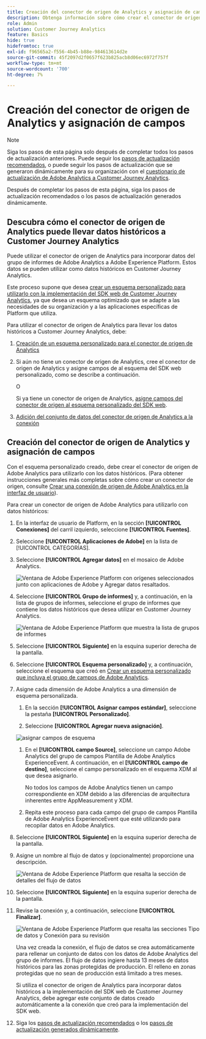 ```yaml
---
title: Creación del conector de origen de Analytics y asignación de campos
description: Obtenga información sobre cómo crear el conector de origen de Analytics y asignar campos
role: Admin
solution: Customer Journey Analytics
feature: Basics
hide: true
hidefromtoc: true
exl-id: f96565a2-f556-4b45-b88e-984613614d2e
source-git-commit: 45f2097d2f0657f623b825acb8d06ec6972f757f
workflow-type: tm+mt
source-wordcount: '700'
ht-degree: 7%

---
```


# Creación del conector de origen de Analytics y asignación de campos

>[!NOTE]
> 
>Siga los pasos de esta página solo después de completar todos los pasos de actualización anteriores. Puede seguir los [pasos de actualización recomendados](/help/getting-started/cja-upgrade/cja-upgrade-recommendations.md#recommended-upgrade-steps-for-most-organizations), o puede seguir los pasos de actualización que se generaron dinámicamente para su organización con el [cuestionario de actualización de Adobe Analytics a Customer Journey Analytics](https://gigazelle.github.io/cja-ttv/).
>
>Después de completar los pasos de esta página, siga los pasos de actualización recomendados o los pasos de actualización generados dinámicamente.

## Descubra cómo el conector de origen de Analytics puede llevar datos históricos a Customer Journey Analytics

Puede utilizar el conector de origen de Analytics para incorporar datos del grupo de informes de Adobe Analytics a Adobe Experience Platform. Estos datos se pueden utilizar como datos históricos en Customer Journey Analytics.

Este proceso supone que desea [crear un esquema personalizado para utilizarlo con la implementación del SDK web de Customer Journey Analytics](/help/getting-started/cja-upgrade/cja-upgrade-schema-create.md), ya que desea un esquema optimizado que se adapte a las necesidades de su organización y a las aplicaciones específicas de Platform que utiliza.

Para utilizar el conector de origen de Analytics para llevar los datos históricos a Customer Journey Analytics, debe:

1. [Creación de un esquema personalizado para el conector de origen de Analytics](/help/getting-started/cja-upgrade/cja-upgrade-source-connector-schema.md)

1. Si aún no tiene un conector de origen de Analytics, cree el conector de origen de Analytics y asigne campos de al esquema del SDK web personalizado, como se describe a continuación.

   O

   Si ya tiene un conector de origen de Analytics, [asigne campos del conector de origen al esquema personalizado del SDK web](/help/getting-started/cja-upgrade/cja-upgrade-from-source-connector.md).

1. [Adición del conjunto de datos del conector de origen de Analytics a la conexión](/help/getting-started/cja-upgrade/cja-upgrade-source-connector-dataset.md)

## Creación del conector de origen de Analytics y asignación de campos

Con el esquema personalizado creado, debe crear el conector de origen de Adobe Analytics para utilizarlo con los datos históricos. (Para obtener instrucciones generales más completas sobre cómo crear un conector de origen, consulte [Crear una conexión de origen de Adobe Analytics en la interfaz de usuario](https://experienceleague.adobe.com/docs/experience-platform/sources/ui-tutorials/create/adobe-applications/analytics.html?lang=es)).

Para crear un conector de origen de Adobe Analytics para utilizarlo con datos históricos:

1. En la interfaz de usuario de Platform, en la sección **[!UICONTROL Conexiones]** del carril izquierdo, seleccione **[!UICONTROL Fuentes]**.

1. Seleccione **[!UICONTROL Aplicaciones de Adobe]** en la lista de [!UICONTROL CATEGORÍAS].

1. Seleccione **[!UICONTROL Agregar datos]** en el mosaico de Adobe Analytics.

   ![Ventana de Adobe Experience Platform con orígenes seleccionados junto con aplicaciones de Adobe y Agregar datos resaltados.](./assets/sources-overview.png)

1. Seleccione **[!UICONTROL Grupo de informes]** y, a continuación, en la lista de grupos de informes, seleccione el grupo de informes que contiene los datos históricos que desea utilizar en Customer Journey Analytics.

   ![Ventana de Adobe Experience Platform que muestra la lista de grupos de informes](./assets/report-suites.png)

1. Seleccione **[!UICONTROL Siguiente]** en la esquina superior derecha de la pantalla.

1. Seleccione **[!UICONTROL Esquema personalizado]** y, a continuación, seleccione el esquema que creó en [Crear un esquema personalizado que incluya el grupo de campos de Adobe Analytics](/help/getting-started/cja-upgrade/cja-upgrade-source-connector-schema.md). <!-- Deleted this, because I changed this from choosing the default schemawe're pointing them now at the schema they just created: "Adobe Experience Platform  automatically creates the schema and the corresponding dataset to map all standard fields from the selected Adobe Analytics report suite." -->

   <!-- add screenshot -->

1. Asigne cada dimensión de Adobe Analytics a una dimensión de esquema personalizada.

   1. En la sección **[!UICONTROL Asignar campos estándar]**, seleccione la pestaña **[!UICONTROL Personalizado]**.

   1. Seleccione **[!UICONTROL Agregar nueva asignación]**.

   ![asignar campos de esquema](assets/schema-mapping.png)

   1. En el **[!UICONTROL campo Source]**, seleccione un campo Adobe Analytics del grupo de campos Plantilla de Adobe Analytics ExperienceEvent. A continuación, en el **[!UICONTROL campo de destino]**, seleccione el campo personalizado en el esquema XDM al que desea asignarlo.

      No todos los campos de Adobe Analytics tienen un campo correspondiente en XDM debido a las diferencias de arquitectura inherentes entre AppMeasurement y XDM.

   1. Repita este proceso para cada campo del grupo de campos Plantilla de Adobe Analytics ExperienceEvent que esté utilizando para recopilar datos en Adobe Analytics.

1. Seleccione **[!UICONTROL Siguiente]** en la esquina superior derecha de la pantalla.

1. Asigne un nombre al flujo de datos y (opcionalmente) proporcione una descripción.

   ![Ventana de Adobe Experience Platform que resalta la sección de detalles del flujo de datos](./assets/dataflow-detail.png)

1. Seleccione **[!UICONTROL Siguiente]** en la esquina superior derecha de la pantalla.

1. Revise la conexión y, a continuación, seleccione **[!UICONTROL Finalizar]**.

   ![Ventana de Adobe Experience Platform que resalta las secciones Tipo de datos y Conexión para su revisión](./assets/review.png)

   Una vez creada la conexión, el flujo de datos se crea automáticamente para rellenar un conjunto de datos con los datos de Adobe Analytics del grupo de informes. El flujo de datos ingiere hasta 13 meses de datos históricos para las zonas protegidas de producción. El relleno en zonas protegidas que no sean de producción está limitado a tres meses.

   Si utiliza el conector de origen de Analytics para incorporar datos históricos a la implementación del SDK web de Customer Journey Analytics, debe agregar este conjunto de datos creado automáticamente a la conexión que creó para la implementación del SDK web.

1. Siga los [pasos de actualización recomendados](/help/getting-started/cja-upgrade/cja-upgrade-recommendations.md#recommended-upgrade-steps-for-most-organizations) o los [pasos de actualización generados dinámicamente](https://gigazelle.github.io/cja-ttv/).
